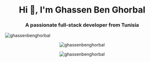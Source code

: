 <h1 align="center">Hi 👋, I'm Ghassen Ben Ghorbal</h1>
<h3 align="center">A passionate full-stack developer from Tunisia</h3>

<p align="left"> <img src="https://komarev.com/ghpvc/?username=ghassenbenghorbal&label=Profile%20views&color=0e75b6&style=flat" alt="ghassenbenghorbal" /> </p>

<p align="center"><img align="center" src="https://github-readme-stats.vercel.app/api?username=ghassenbenghorbal&show_icons=true&locale=en&include_all_commits=true&count_private=true" alt="ghassenbenghorbal" /></p>

<p align="center"><img align="center" src="https://github-readme-streak-stats.herokuapp.com/?user=ghassenbenghorbal&include_all_commits=true&count_private=true" alt="ghassenbenghorbal" /></p>
